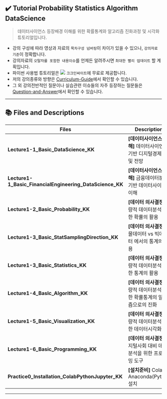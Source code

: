 ## ✔️ Tutorial Probability Statistics Algorithm DataScience

> 데이터사이언스 등장배경 이해를 위한 확률통계와 알고리즘 진화과정 및 시각화 튜토리얼입니다.
- 강의 구성에 따라 영상과 자료의 `목차구성 넘버링`이 차이가 있을 수 있으나, `강의자료 기준`이 정확합니다.
- 강의자료의 `오탈자를 포함한 내용이슈`를 언제든 알려주시면 `최대한 빨리 업데이트` 할 계획입니다.
- 파이썬 사용법 튜토리얼은 <a href="https://www.youtube.com/channel/UCEYxJNI5dhnn_CdC9BEWTuA" target="_blank"><img src="https://img.shields.io/badge/YouTube-FF0000?style=flat-square&logo=YouTube&logoColor=white"/></a> `크크인싸이트`에 무료로 제공합니다. 
- 저의 강의종류와 방향은 [Curriculum-Guide](https://github.com/thekimk/Curriculum-Guide)에서 확인할 수 있습니다.
- 그 외 강의전반적인 질문이나 실습관련 이슈들의 자주 등장하는 질문들은 [Question-and-Answer](https://github.com/thekimk/Question-and-Answer)에서 확인할 수 있습니다.
  
---

## 📚 Files and Descriptions

| **Files** | **Descriptions** |
|---|---|
| **Lecture1-1_Basic_DataScience_KK** | **[데이터사이언스 이해]** 데이터사이언스 기반 디지털경제 이해 및 전망 |
| **Lecture1-1_Basic_FinancialEngineering_DataScience_KK** | **[데이터사이언스 이해]** 금융데이터분석 기반 데이터사이언스 이해 |
| **Lecture1-2_Basic_Probability_KK** | **[데이터 의사결정]** 정량적 데이터분석을 위한 확률의 활용 |
| **Lecture1-3_Basic_StatSamplingDirection_KK** | **[데이터 의사결정]** 스몰데이터 vs 빅데이터 에서의 통계의 활용 |
| **Lecture1-3_Basic_Statistics_KK** | **[데이터 의사결정]** 정량적 데이터분석을 위한 통계의 활용 |
| **Lecture1-4_Baslc_Algorithm_KK** | **[데이터 의사결정]** 정량적 데이터분석을 위한 확률통계의 알고리즘으로의 진화 |
| **Lecture1-5_Basic_Visualization_KK** | **[데이터 의사결정]** 정량적 데이터분석을 위한 데이터시각화 활용 |
| **Lecture1-6_Basic_Programming_KK** | **[데이터 의사결정]** 디지털사회 대비 데이터분석을 위한 프로그래밍 도구 |
| **Practice0_Installation_ColabPythonJupyter_KK** | **[설치준비]** Colab & Anaconda(Python) 설치 |

---
